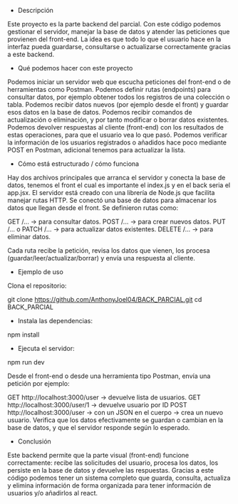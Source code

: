 - Descripción

Este proyecto es la parte backend del parcial.
Con este código podemos gestionar el servidor, manejar la base de datos y atender 
las peticiones que provienen del front-end. La idea es que todo lo que el usuario hace en la interfaz pueda guardarse, consultarse o actualizarse correctamente gracias a este backend.

- Qué podemos hacer con este proyecto

Podemos iniciar un servidor web que escucha peticiones del front-end o de herramientas como Postman.
Podemos definir rutas (endpoints) para consultar datos, por ejemplo obtener todos los registros de una colección o tabla.
Podemos recibir datos nuevos (por ejemplo desde el front) y guardar esos datos en la base de datos.
Podemos recibir comandos de actualización o eliminación, y por tanto modificar o borrar datos existentes.
Podemos devolver respuestas al cliente (front-end) con los resultados de estas operaciones, para que el usuario vea lo que pasó.
Podemos verificar la información de los usuarios registrados o añadidos hace poco mediante POST en Postman, adicional tenemos para actualizar la lista.

- Cómo está estructurado / cómo funciona

Hay dos archivos principales que arranca el servidor y conecta la base de datos, tenemos el front el cual es importante el index.js y en el back seria el app.jsx.
El servidor está creado con una librería de Node.js que facilita manejar rutas HTTP.
Se conectó una base de datos para almacenar los datos que llegan desde el front.
Se definieron rutas como:

GET /... → para consultar datos.
POST /... → para crear nuevos datos.
PUT /... o PATCH /... → para actualizar datos existentes.
DELETE /... → para eliminar datos.

Cada ruta recibe la petición, revisa los datos que vienen, los procesa (guardar/leer/actualizar/borrar) y envía una respuesta al cliente.

- Ejemplo de uso

Clona el repositorio:

git clone https://github.com/AnthonyJoel04/BACK_PARCIAL.git
cd BACK_PARCIAL

- Instala las dependencias:

npm install

- Ejecuta el servidor:

npm run dev

Desde el front-end o desde una herramienta tipo Postman, envía una petición por ejemplo:

GET http://localhost:3000/user → devuelve lista de usuarios.
GET http://localhost:3000/user/1 → devuelve usuario por ID
POST http://localhost:3000/user → con un JSON en el cuerpo → crea un nuevo usuario.
Verifica que los datos efectivamente se guardan o cambian en la base de datos, y que el servidor responde según lo esperado.

- Conclusión

Este backend permite que la parte visual (front-end) funcione correctamente: recibe las solicitudes del usuario, procesa los datos, 
los persiste en la base de datos y devuelve las respuestas. Gracias a este código podemos tener un sistema completo que guarda, 
consulta, actualiza y elimina información de forma organizada para tener información de usuarios y/o añadirlos al react.

